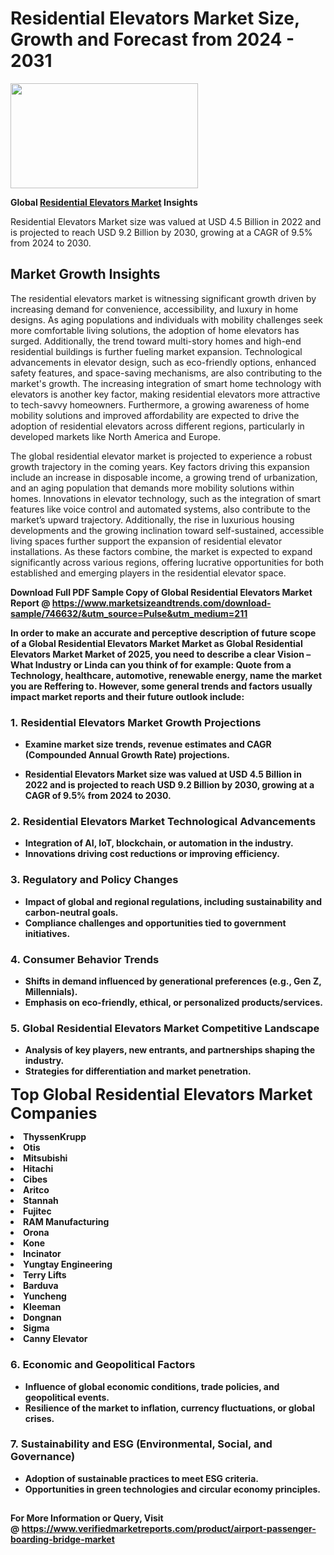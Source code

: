 <H1>Residential Elevators Market Size, Growth and Forecast from 2024 - 2031</H1><img class="aligncenter size-medium wp-image-584254" src="https://thirdeyenews.in/wp-content/uploads/2024/09/Global-Market-Research-300x168.jpeg" alt="" width="300" height="168" /><p><strong>Global&nbsp;<a href="https://www.marketsizeandtrends.com/download-sample/746632/&amp;utm_source=Pulse&amp;utm_medium=211">Residential Elevators Market</a> Insights</strong></p><p>Residential Elevators Market size was valued at USD 4.5 Billion in 2022 and is projected to reach USD 9.2 Billion by 2030, growing at a CAGR of 9.5% from 2024 to 2030.</p><p><h2>Market Growth Insights</h2> <p>The residential elevators market is witnessing significant growth driven by increasing demand for convenience, accessibility, and luxury in home designs. As aging populations and individuals with mobility challenges seek more comfortable living solutions, the adoption of home elevators has surged. Additionally, the trend toward multi-story homes and high-end residential buildings is further fueling market expansion. Technological advancements in elevator design, such as eco-friendly options, enhanced safety features, and space-saving mechanisms, are also contributing to the market's growth. The increasing integration of smart home technology with elevators is another key factor, making residential elevators more attractive to tech-savvy homeowners. Furthermore, a growing awareness of home mobility solutions and improved affordability are expected to drive the adoption of residential elevators across different regions, particularly in developed markets like North America and Europe.</p> <p><strong></strong></p> <p>The global residential elevator market is projected to experience a robust growth trajectory in the coming years. Key factors driving this expansion include an increase in disposable income, a growing trend of urbanization, and an aging population that demands more mobility solutions within homes. Innovations in elevator technology, such as the integration of smart features like voice control and automated systems, also contribute to the market’s upward trajectory. Additionally, the rise in luxurious housing developments and the growing inclination toward self-sustained, accessible living spaces further support the expansion of residential elevator installations. As these factors combine, the market is expected to expand significantly across various regions, offering lucrative opportunities for both established and emerging players in the residential elevator space.</p> <p><strong></p><p><span class=""><strong>Download Full PDF Sample Copy of Global Residential Elevators Market Report</strong> @ <a href="https://www.marketsizeandtrends.com/download-sample/746632/&amp;utm_source=Pulse&amp;utm_medium=211" target="_blank">https://www.marketsizeandtrends.com/download-sample/746632/&amp;utm_source=Pulse&amp;utm_medium=211</a></span></p><p>In order to make an accurate and perceptive description of future scope of a Global&nbsp;Residential Elevators Market Market as Global&nbsp;Residential Elevators Market Market of 2025, you need to describe a clear Vision &ndash; What Industry or Linda can you think of for example: Quote from a Technology, healthcare, automotive, renewable energy, name the market you are Reffering to. However, some general trends and factors usually impact market reports and their future outlook include:</p><h3>1.&nbsp;<strong>Residential Elevators Market Growth Projections</strong></h3><ul><li>Examine market size trends, revenue estimates and CAGR (Compounded Annual Growth Rate) projections.</li><li><p>Residential Elevators Market size was valued at USD 4.5 Billion in 2022 and is projected to reach USD 9.2 Billion by 2030, growing at a CAGR of 9.5% from 2024 to 2030.</p></li></ul><h3>2.&nbsp;<strong>Residential Elevators Market Technological Advancements</strong></h3><ul><li>Integration of AI, IoT, blockchain, or automation in the industry.</li><li>Innovations driving cost reductions or improving efficiency.</li></ul><h3>3.&nbsp;<strong>Regulatory and Policy Changes</strong></h3><ul><li>Impact of global and regional regulations, including sustainability and carbon-neutral goals.</li><li>Compliance challenges and opportunities tied to government initiatives.</li></ul><h3>4.&nbsp;<strong>Consumer Behavior Trends</strong></h3><ul><li>Shifts in demand influenced by generational preferences (e.g., Gen Z, Millennials).</li><li>Emphasis on eco-friendly, ethical, or personalized products/services.</li></ul><h3>5.&nbsp;<strong>Global Residential Elevators Market Competitive Landscape</strong></h3><ul><li>Analysis of key players, new entrants, and partnerships shaping the industry.</li><li>Strategies for differentiation and market penetration.</li></ul><p data-pm-slice="1 1 []"><span style="color: inherit; font-family: inherit; font-size: 25px;">Top Global Residential Elevators Market Companies</span></p><div class="" data-test-id=""><p><li> ThyssenKrupp</li><li> Otis</li><li> Mitsubishi</li><li> Hitachi</li><li> Cibes</li><li> Aritco</li><li> Stannah</li><li> Fujitec</li><li> RAM Manufacturing</li><li> Orona</li><li> Kone</li><li> Incinator</li><li> Yungtay Engineering</li><li> Terry Lifts</li><li> Barduva</li><li> Yuncheng</li><li> Kleeman</li><li> Dongnan</li><li> Sigma</li><li> Canny Elevator</li></p></div><h3>6.&nbsp;<strong>Economic and Geopolitical Factors</strong></h3><ul><li>Influence of global economic conditions, trade policies, and geopolitical events.</li><li>Resilience of the market to inflation, currency fluctuations, or global crises.</li></ul><h3>7.&nbsp;<strong>Sustainability and ESG (Environmental, Social, and Governance)</strong></h3><ul><li>Adoption of sustainable practices to meet ESG criteria.</li><li>Opportunities in green technologies and circular economy principles.</li></ul><h2><strong style="font-size: 14px;">For More Information or Query, Visit @&nbsp;</strong><a style="background-color: #ffffff; font-size: 14px;" href="https://www.marketsizeandtrends.com/report/residential-elevators-market/" target="_blank">https://www.verifiedmarketreports.com/product/airport-passenger-boarding-bridge-market</a></h2>
